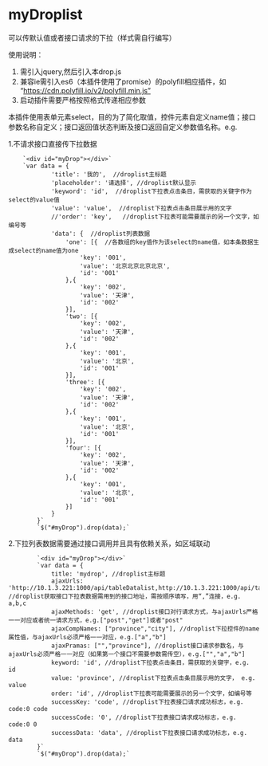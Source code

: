 # myDroplist
可以传默认值或者接口请求的下拉（样式需自行编写）

使用说明：

1. 需引入jquery,然后引入本drop.js
2. 兼容ie需引入es6（本插件使用了promise）的polyfill相应插件，如 “https://cdn.polyfill.io/v2/polyfill.min.js”
3. 启动插件需要严格按照格式传递相应参数

本插件使用表单元素select，目的为了简化取值，控件元素自定义name值；接口参数名称自定义；接口返回值状态判断及接口返回自定义参数值名称。e.g.

1.不请求接口直接传下拉数据

		`<div id="myDrop"></div>`
		`var data = {
				'title': '我的',  //droplist主标题
				'placeholder': '请选择', //droplist默认显示
				'keyword': 'id',  //droplist下拉表点击条目，需获取的关键字作为select的value值
				'value': 'value',  //droplist下拉表点击条目展示用的文字
				//'order': 'key',	//droplist下拉表可能需要展示的另一个文字，如编号等
				'data': {  //droplist列表数据
					'one': [{  //各数组的key值作为该select的name值，如本条数据生成select的name值为one
						'key': '001',
						'value': '北京北京北京北京',
						'id': '001'
					},{
						'key': '002',
						'value': '天津',
						'id': '002'
					}],
					'two': [{
						'key': '002',
						'value': '天津',
						'id': '002'
					},{
						'key': '001',
						'value': '北京',
						'id': '001'
					}],
					'three': [{
						'key': '002',
						'value': '天津',
						'id': '002'
					},{
						'key': '001',
						'value': '北京',
						'id': '001'
					}],
					'four': [{
						'key': '002',
						'value': '天津',
						'id': '002'
					},{
						'key': '001',
						'value': '北京',
						'id': '001'
					}]
				}
			}`
			`$("#myDrop").drop(data);`

2.下拉列表数据需要通过接口调用并且具有依赖关系，如区域联动

			`<div id="myDrop"></div>`
			`var data = {
				title: 'mydrop', //droplist主标题
				ajaxUrls: 'http://10.1.3.221:1000/api/tableDatalist,http://10.1.3.221:1000/api/tableDatalist', //droplist获取接口下拉表数据需用到的接口地址，需按顺序填写，用“,”连接，e.g. a,b,c
				ajaxMethods: 'get', //droplist接口对行请求方式，与ajaxUrls严格一一对应或者统一请求方式，e.g.["post","get"]或者"post"
				ajaxCompNames: ["province","city"], //droplist下拉控件的name属性值，与ajaxUrls必须严格一一对应，e.g.["a","b"]
				ajaxPramas: ["","province"], //droplist接口请求参数名，与ajaxUrls必须严格一一对应（如果第一个接口不需要参数需传空），e.g.["","a","b"]
				keyword: 'id', //droplist下拉表点击条目，需获取的关键字，e.g. id
				value: 'province', //droplist下拉表点击条目展示用的文字， e.g. value
				order: 'id', //droplist下拉表可能需要展示的另一个文字，如编号等
				successKey: 'code', //droplist下拉表接口请求成功标志，e.g. code:0 code
				successCode: '0', //droplist下拉表接口请求成功标志，e.g. code:0 0
				successData: 'data', //droplist下拉表接口请求成功标志，e.g. data
			}`
			`$("#myDrop").drop(data);`
